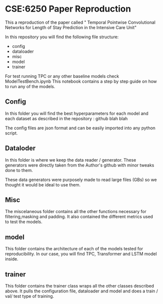 # CSE:6250 Paper Reproduction

This a reproduction of the paper called " Temporal Pointwise Convolutional Networks for Length of Stay
Prediction in the Intensive Care Unit"

In this repository you will find the following file structure:
- config
- dataloader
- misc
- model
- trainer


For test running TPC or any other baseline models check ModelTestBench.ipynb 
This notebook contains a step by step guide on how to run any of the models.

## Config
In this folder you will find the best hyperparameters for each model and each dataset as described in the repository : github blah blah

The config files are json format and can be easily imported into any python script.

## Dataloder 

In this folder is where we keep the data reader / generator. These generators were directly taken from the Author's github with minor tweaks done to them. 

These data generators were purposely made to read large files (GBs) so we thought it would be ideal to use them.

## Misc

The miscelaneous folder contains all the other functions necessary for filtering,masking and padding. It also contained the different metrics used to test the models. 

## model 

This folder contains the architecture of each of the models tested for reproducibility. In our case, you will find TPC, Transformer and LSTM model inside. 

## trainer

This folder contains the trainer class wraps all the other classes described above. It pulls the configuration file, dataloader and model and does a train / val/ test type of training. 






